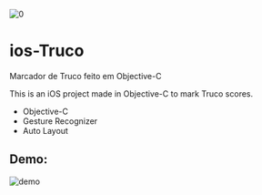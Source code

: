 ![0](https://user-images.githubusercontent.com/29257910/26899073-5c14d356-4ba4-11e7-8c6d-e50c20ac95c1.png)

# ios-Truco
Marcador de Truco feito em Objective-C

This is an iOS project made in Objective-C to mark Truco scores.

- Objective-C
- Gesture Recognizer
- Auto Layout

## Demo:
![demo](https://user-images.githubusercontent.com/29257910/38271321-88eadf48-375c-11e8-8ffa-b9355a7b4cdd.gif)
